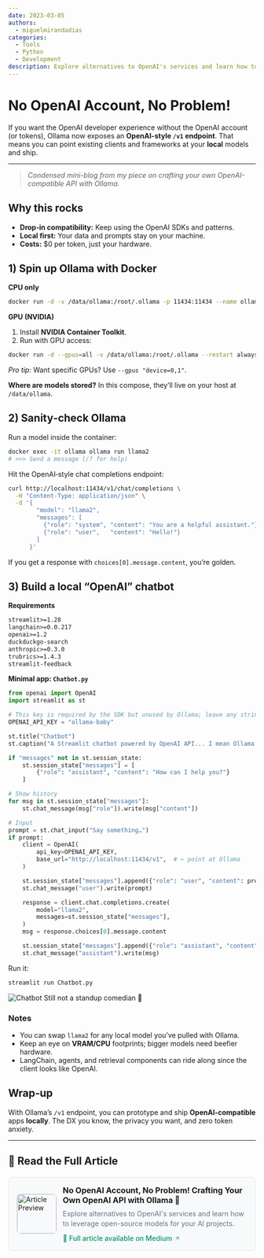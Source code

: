 ```yaml
---
date: 2023-03-05
authors:
  - miguelmirandadias
categories:
  - Tools
  - Python
  - Development
description: Explore alternatives to OpenAI's services and learn how to leverage open-source models for your AI projects.
---
```


# No OpenAI Account, No Problem!

If you want the OpenAI developer experience without the OpenAI account (or tokens), Ollama now exposes an **OpenAI-style `/v1` endpoint**. That means you can point existing clients and frameworks at your **local** models and ship.

<!-- more -->

---
> *Condensed mini-blog from my piece on crafting your own OpenAI-compatible API with Ollama.*

## Why this rocks

* **Drop‑in compatibility:** Keep using the OpenAI SDKs and patterns.
* **Local first:** Your data and prompts stay on your machine.
* **Costs:** \$0 per token, just your hardware.

## 1) Spin up Ollama with Docker

**CPU only**

```bash
docker run -d -v /data/ollama:/root/.ollama -p 11434:11434 --name ollama ollama/ollama
```

**GPU (NVIDIA)**

1. Install **NVIDIA Container Toolkit**.
2. Run with GPU access:

```bash
docker run -d --gpus=all -v /data/ollama:/root/.ollama --restart always -p 11434:11434 --name ollama ollama/ollama
```

*Pro tip:* Want specific GPUs? Use `--gpus "device=0,1"`.

**Where are models stored?** In this compose, they’ll live on your host at `/data/ollama`.

## 2) Sanity‑check Ollama

Run a model inside the container:

```bash
docker exec -it ollama ollama run llama2
# >>> Send a message (/? for help)
```

Hit the OpenAI‑style chat completions endpoint:

```bash
curl http://localhost:11434/v1/chat/completions \
  -H "Content-Type: application/json" \
  -d '{
        "model": "llama2",
        "messages": [
          {"role": "system", "content": "You are a helpful assistant."},
          {"role": "user",   "content": "Hello!"}
        ]
      }'
```

If you get a response with `choices[0].message.content`, you’re golden.

## 3) Build a local “OpenAI” chatbot

**Requirements**

```txt
streamlit>=1.28
langchain>=0.0.217
openai>=1.2
duckduckgo-search
anthropic>=0.3.0
trubrics>=1.4.3
streamlit-feedback
```

**Minimal app: `Chatbot.py`**

```python
from openai import OpenAI
import streamlit as st

# This key is required by the SDK but unused by Ollama; leave any string
OPENAI_API_KEY = "ollama-baby"

st.title("Chatbot")
st.caption("A Streamlit chatbot powered by OpenAI API... I mean Ollama!!!")

if "messages" not in st.session_state:
    st.session_state["messages"] = [
        {"role": "assistant", "content": "How can I help you?"}
    ]

# Show history
for msg in st.session_state["messages"]:
    st.chat_message(msg["role"]).write(msg["content"])

# Input
prompt = st.chat_input("Say something…")
if prompt:
    client = OpenAI(
        api_key=OPENAI_API_KEY,
        base_url="http://localhost:11434/v1",  # ← point at Ollama
    )

    st.session_state["messages"].append({"role": "user", "content": prompt})
    st.chat_message("user").write(prompt)

    response = client.chat.completions.create(
        model="llama2",
        messages=st.session_state["messages"],
    )
    msg = response.choices[0].message.content

    st.session_state["messages"].append({"role": "assistant", "content": msg})
    st.chat_message("assistant").write(msg)
```

Run it:

```bash
streamlit run Chatbot.py
```

![Chatbot](https://miro.medium.com/v2/resize:fit:4800/format:webp/1*BzXcDnH_wHptJa1S42blGQ.png)
Still not a standup comedian 😬

### Notes

* You can swap `llama2` for any local model you’ve pulled with Ollama.
* Keep an eye on **VRAM/CPU** footprints; bigger models need beefier hardware.
* LangChain, agents, and retrieval components can ride along since the client looks like OpenAI.

## Wrap‑up

With Ollama’s `/v1` endpoint, you can prototype and ship **OpenAI‑compatible** apps **locally**. The DX you know, the privacy you want, and zero token anxiety.

---

## 📖 Read the Full Article

<div class="medium-card" style="border: 1px solid var(--md-default-fg-color--lightest, #e1e5e9); border-radius: 8px; padding: 16px; margin: 20px 0; background: var(--md-code-bg-color, #f8f9fa); transition: all 0.2s ease;">
  <div style="display: flex; align-items: center; gap: 12px;">
    <div style="flex-shrink: 0;">
      <!-- Replace with your article image -->
      <img src="https://miro.medium.com/v2/resize:fit:4800/format:webp/1*KdlhJSmqmQJGWlg2vzD0sQ.png" alt="Article Preview" style="width: 80px; height: 80px; border-radius: 8px; object-fit: cover; border: 1px solid var(--md-default-fg-color--lightest, #e1e5e9);">
    </div>
    <div style="flex: 1;">
      <h4 style="margin: 0 0 8px 0; font-size: 16px; color: var(--md-default-fg-color, #1a1a1a);">No OpenAI Account, No Problem! Crafting Your Own OpenAI API with Ollama 🦙</h4>
      <!-- Replace with your custom description -->
      <p style="margin: 0 0 12px 0; font-size: 14px; color: var(--md-default-fg-color--light, #6b7280); line-height: 1.4;">Explore alternatives to OpenAI's services and learn how to leverage open-source models for your AI projects.</p>
      <a href="https://medium.com/@pandego/no-openai-account-no-problem-8a5835739572" target="_blank" style="display: inline-flex; align-items: center; gap: 4px; color: var(--md-accent-fg-color, #059669); text-decoration: none; font-weight: 500; font-size: 14px; transition: color 0.2s ease;">
        📖 Full article available on Medium
        <svg width="12" height="12" viewBox="0 0 24 24" fill="none" stroke="currentColor" stroke-width="2">
          <path d="M7 17L17 7M17 7H7M17 7V17"/>
        </svg>
      </a>
    </div>
  </div>
</div>
